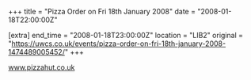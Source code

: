 +++
title = "Pizza Order on Fri 18th January 2008"
date = "2008-01-18T22:00:00Z"

[extra]
end_time = "2008-01-18T23:00:00Z"
location = "LIB2"
original = "https://uwcs.co.uk/events/pizza-order-on-fri-18th-january-2008-1474489005452/"
+++

www.pizzahut.co.uk

